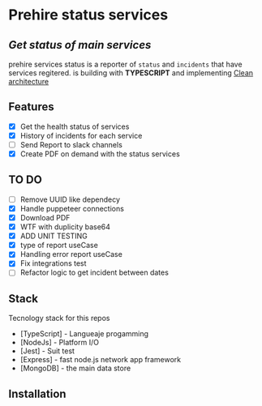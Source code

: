 # Prehire status services
## _Get status of main services_

prehire services status is a reporter of `status` and `incidents` that have services regitered.
is building with **TYPESCRIPT** and implementing [Clean architecture](https://blog.cleancoder.com/uncle-bob/2012/08/13/the-clean-architecture.html)

## Features

- [x]  Get the health status of services
- [x] History of incidents for each service
- [ ] Send Report to slack channels
- [x] Create PDF on demand with the status services

## TO DO
- [ ] Remove UUID like dependecy
- [x] Handle puppeteer connections
- [x] Download PDF
- [x] WTF with duplicity base64
- [x] ADD UNIT TESTING
- [x] type of report useCase
- [x] Handling error report useCase
- [x] Fix integrations test
- [ ] Refactor logic to get incident between dates

## Stack

Tecnology stack for this repos

- [TypeScript] - Langueaje progamming
- [NodeJs] - Platform I/O
- [Jest] - Suit test
- [Express] - fast node.js network app framework
- [MongoDB] - the main data store

## Installation

